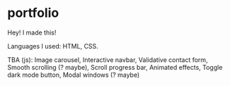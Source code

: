 # portfolio
Hey! I made this!

Languages I used: HTML, CSS.

TBA (js):
Image carousel,
Interactive navbar,
Validative contact form,
Smooth scrolling (? maybe),
Scroll progress bar,
Animated effects,
Toggle dark mode button,
Modal windows (? maybe)
